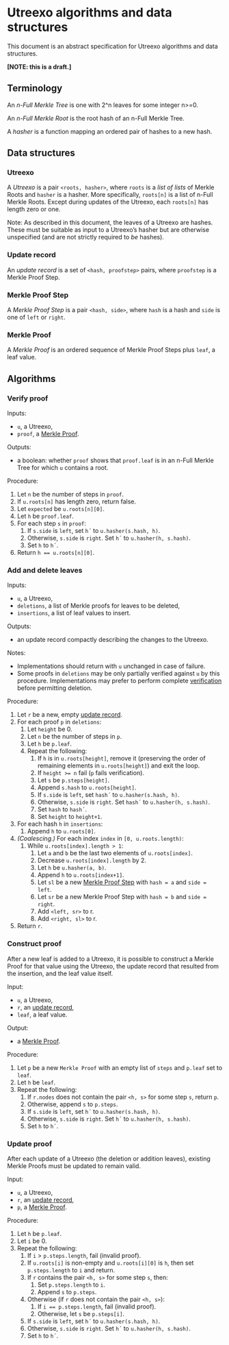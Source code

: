 # Utreexo algorithms and data structures

This document is an abstract specification for Utreexo algorithms and data structures.

**[NOTE: this is a draft.]**

## Terminology

An _n-Full Merkle Tree_ is one with 2^n leaves for some integer n>=0.

An _n-Full Merkle Root_ is the root hash of an n-Full Merkle Tree.

A _hasher_ is a function mapping an ordered pair of hashes to a new hash.

## Data structures

### Utreexo

A _Utreexo_ is a pair `<roots, hasher>`,
where `roots` is a _list of lists_ of Merkle Roots and `hasher` is a hasher.
More specifically, `roots[n]` is a list of n-Full Merkle Roots.
Except during updates of the Utreexo, each `roots[n]` has length zero or one.

Note: As described in this document, the leaves of a Utreexo are hashes.
These must be suitable as input to a Utreexo’s hasher but are otherwise unspecified
(and are not strictly required to _be_ hashes).

### Update record

An _update record_ is a set of `<hash, proofstep>` pairs,
where `proofstep` is a Merkle Proof Step.

### Merkle Proof Step

A _Merkle Proof Step_ is a pair `<hash, side>`,
where `hash` is a hash and `side` is one of `left` or `right`.

### Merkle Proof

A _Merkle Proof_ is an ordered sequence of Merkle Proof Steps plus `leaf`, a leaf value.

## Algorithms

### Verify proof

Inputs:
- `u`, a Utreexo,
- `proof`, a [Merkle Proof](#merkle-proof).

Outputs:
- a boolean: whether `proof` shows that `proof.leaf` is in an n-Full Merkle Tree for which `u` contains a root.

Procedure:
1. Let `n` be the number of steps in `proof`.
2. If `u.roots[n]` has length zero, return false.
3. Let `expected` be `u.roots[n][0]`.
4. Let `h` be `proof.leaf`.
5. For each step `s` in `proof`:
    1. If `s.side` is `left`, set `h´` to `u.hasher(s.hash, h)`.
    2. Otherwise, `s.side` is `right`. Set `h´` to `u.hasher(h, s.hash)`.
    3. Set `h` to `h´`.
6. Return `h == u.roots[n][0]`.

### Add and delete leaves

Inputs:
- `u`, a Utreexo,
- `deletions`, a list of Merkle proofs for leaves to be deleted,
- `insertions`, a list of leaf values to insert.

Outputs:
- an update record compactly describing the changes to the Utreexo.

Notes:
- Implementations should return with `u` unchanged in case of failure.
- Some proofs in `deletions` may be only partially verified against `u` by this procedure.
  Implementations may prefer to perform complete [verification](#verify-proof)
  before permitting deletion.

Procedure:
1. Let `r` be a new, empty [update record](#update-record).
2. For each proof `p` in `deletions`:
    1. Let `height` be 0.
    2. Let `n` be the number of steps in `p`.
    3. Let `h` be `p.leaf`.
    4. Repeat the following:
        1. If `h` is in `u.roots[height]`, remove it
           (preserving the order of remaining elements in `u.roots[height]`)
           and exit the loop.
        2. If `height >= n` fail (`p` fails verification).
        3. Let `s` be `p.steps[height]`.
        4. Append `s.hash` to `u.roots[height]`.
        5. If `s.side` is `left`, set `hash´` to `u.hasher(s.hash, h)`.
        6. Otherwise, `s.side` is `right`. Set `hash´` to `u.hasher(h, s.hash)`.
        7. Set `hash` to `hash´`.
        8. Set `height` to `height+1`.
3. For each hash `h` in `insertions`:
    1. Append `h` to `u.roots[0]`.
4. _(Coalescing.)_ For each index `index` in `[0, u.roots.length)`:
    1. While `u.roots[index].length > 1`:
        1. Let `a` and `b` be the last two elements of `u.roots[index]`.
        2. Decrease `u.roots[index].length` by 2.
        3. Let `h` be `u.hasher(a, b)`.
        4. Append `h` to `u.roots[index+1]`.
        5. Let `sl` be a new [Merkle Proof Step](#merkle-proof-step) with `hash = a` and `side = left`.
        6. Let `sr` be a new Merkle Proof Step with `hash = b` and `side = right`.
        7. Add `<left, sr>` to r.
        8. Add `<right, sl>` to r.
5. Return `r`.

### Construct proof

After a new leaf is added to a Utreexo,
it is possible to construct a Merkle Proof for that value
using the Utreexo,
the update record that resulted from the insertion,
and the leaf value itself.

Input:
- `u`, a Utreexo,
- `r`, an [update record](#update-record),
- `leaf`, a leaf value.

Output:
- a [Merkle Proof](#merkle-proof).

Procedure:

1. Let `p` be a new `Merkle Proof` with an empty list of `steps` and `p.leaf` set to `leaf`.
2. Let `h` be `leaf`.
2. Repeat the following:
    1. If `r.nodes` does not contain the pair `<h, s>` for some step `s`, return `p`.
    2. Otherwise, append `s` to `p.steps`.
    3. If `s.side` is `left`, set `h´` to `u.hasher(s.hash, h)`.
    4. Otherwise, `s.side` is `right`. Set `h´` to `u.hasher(h, s.hash)`.
    5. Set `h` to `h´`.

### Update proof

After each update of a Utreexo (the deletion or addition leaves),
existing Merkle Proofs must be updated to remain valid.

Input:
- `u`, a Utreexo,
- `r`, an [update record](#update-record),
- `p`, a [Merkle Proof](#merkle-proof).

Procedure:

1. Let `h` be `p.leaf`.
2. Let `i` be 0.
3. Repeat the following:
    1. If `i` > `p.steps.length`, fail (invalid proof).
    2. If `u.roots[i]` is non-empty and `u.roots[i][0]` is `h`,
       then set `p.steps.length` to `i` and return.
    3. If `r` contains the pair `<h, s>` for some step `s`, then:
        1. Set `p.steps.length` to `i`.
        2. Append `s` to `p.steps`.
    4. Otherwise (if `r` does not contain the pair `<h, s>`):
        1. If `i == p.steps.length`, fail (invalid proof).
        2. Otherwise, let `s` be `p.steps[i]`.
    5. If `s.side` is `left`, set `h´` to `u.hasher(s.hash, h)`.
    6. Otherwise, `s.side` is `right`. Set `h´` to `u.hasher(h, s.hash)`.
    7. Set `h` to `h´`.

